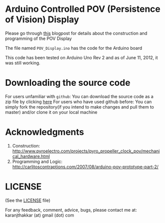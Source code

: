 # Arduino Controlled POV (Persistence of Vision) Display

Please go through [this](http://karanjthakkar.wordpress.com/2012/06/11/arduino-controlled-pov-display/) blogpost for details about the construction and programming of the POV Display

The file named ``POV_Display.ino`` has the code for the Arduino board

This code has been tested on Arduino Uno Rev 2 and as of June 11, 2012, it was still working.

# Downloading the source code

For users unfamiliar with `github`: You can download the source code as a zip file by clicking [here](https://github.com/karanjthakkar/Arduino-POV/archive/master.zip)
For users who have used github before: You can simply fork the repository(if you intend to make changes and pull them to master) and/or clone it on your local machine

# Acknowledgments

1. Construction: http://www.pyroelectro.com/projects/pyro_propeller_clock_pov/mechanical_hardware.html
2. Programming and Logic: http://carlitoscontraptions.com/2007/08/arduino-pov-prototype-part-2/

# LICENSE

(See the [LICENSE](https://github.com/karanjthakkar/face-extraction/blob/master/LICENSE.txt) file)

For any feedback, comment, advice, bugs, please contact me at:
karanjthakkar (at) gmail (dot) com
